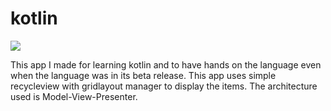 # kotlin
![](demo.gif)

This app I made for learning kotlin and to have hands on the language even when the language was in its beta release.
This app uses simple recycleview with gridlayout manager to display the items. The architecture used is Model-View-Presenter.
